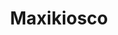 ---
title: "Maxikiosco"
url: /ciudad-autonoma-de-buenos-aires/maxikiosco-avenida-cabildo-2/
shop: Lebensmittel
---